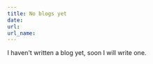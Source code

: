 ```yaml
---
title: No blogs yet
date: 
url: 
url_name: 
---
```


I haven't written a blog yet, soon I will write one.